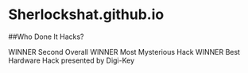 # Sherlockshat.github.io

##Who Done It Hacks?

  WINNER Second Overall
  WINNER Most Mysterious Hack
  WINNER Best Hardware Hack presented by Digi-Key
